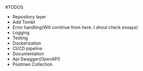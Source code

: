 #TODOS

 - Repository layer
 - Add Tombl
 - Error handling(Will continue from here. I shoul check essays)
 - Logging
 - Testing
 - Dockerization
 - CI/CD pipeline
 - Documentation
 - Api Swagger(OpenAPI)
 - Postman Collection